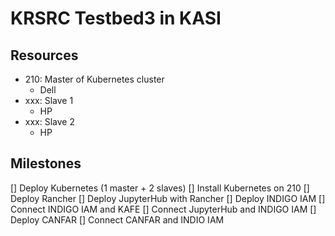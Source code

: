 # KRSRC Testbed3 in KASI 

## Resources

- 210: Master of Kubernetes cluster
  - Dell 
- xxx: Slave 1
  - HP
- xxx: Slave 2
  - HP

## Milestones

[] Deploy Kubernetes (1 master + 2 slaves)
  [] Install Kubernetes on 210
[] Deploy Rancher
[] Deploy JupyterHub with Rancher
[] Deploy INDIGO IAM
[] Connect INDIGO IAM and KAFE
[] Connect JupyterHub and INDIGO IAM
[] Deploy CANFAR
[] Connect CANFAR and INDIO IAM

